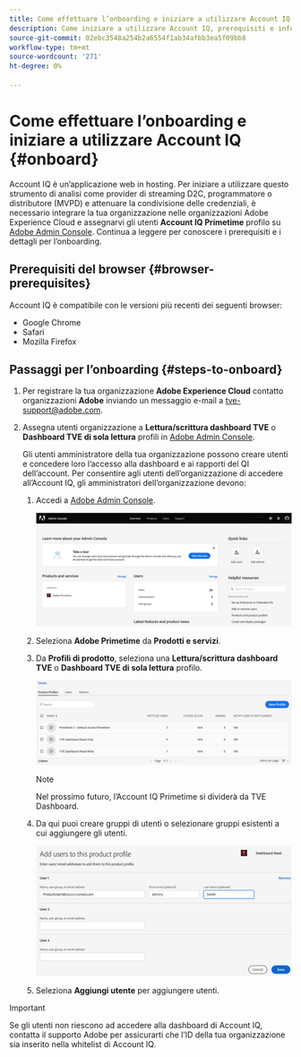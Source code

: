 ```yaml
---
title: Come effettuare l’onboarding e iniziare a utilizzare Account IQ
description: Come iniziare a utilizzare Account IQ, prerequisiti e informazioni introduttive.
source-git-commit: 02ebc3548a254b2a6554f1ab34afbb3ea5f09bb8
workflow-type: tm+mt
source-wordcount: '271'
ht-degree: 0%

---
```


# Come effettuare l’onboarding e iniziare a utilizzare Account IQ {#onboard}

Account IQ è un’applicazione web in hosting. Per iniziare a utilizzare questo strumento di analisi come provider di streaming D2C, programmatore o distributore (MVPD) e attenuare la condivisione delle credenziali, è necessario integrare la tua organizzazione nelle organizzazioni Adobe Experience Cloud e assegnarvi gli utenti **Account IQ Primetime** profilo su [Adobe Admin Console](https://adminconsole.adobe.com/). Continua a leggere per conoscere i prerequisiti e i dettagli per l’onboarding.

## Prerequisiti del browser {#browser-prerequisites}

Account IQ è compatibile con le versioni più recenti dei seguenti browser:

* Google Chrome
* Safari
* Mozilla Firefox

## Passaggi per l’onboarding {#steps-to-onboard}

1. Per registrare la tua organizzazione **Adobe Experience Cloud** contatto organizzazioni **Adobe** inviando un messaggio e-mail a tve-support@adobe.com.

1. Assegna utenti organizzazione a **Lettura/scrittura dashboard TVE** o **Dashboard TVE di sola lettura** profili in [Adobe Admin Console](https://adminconsole.adobe.com/).

   Gli utenti amministratore della tua organizzazione possono creare utenti e concedere loro l’accesso alla dashboard e ai rapporti del QI dell’account. Per consentire agli utenti dell’organizzazione di accedere all’Account IQ, gli amministratori dell’organizzazione devono:

   1. Accedi a [Adobe Admin Console](https://adminconsole.adobe.com/).


      ![](assets/admin-console.png)

   1. Seleziona **Adobe Primetime** da **Prodotti e servizi**.

   1. Da **Profili di prodotto**, seleziona una **Lettura/scrittura dashboard TVE** o **Dashboard TVE di sola lettura** profilo.

      ![](assets/product-profiles.png)

      >[!NOTE]
      >
      >Nel prossimo futuro, l’Account IQ Primetime si dividerà da TVE Dashboard.

   1. Da qui puoi creare gruppi di utenti o selezionare gruppi esistenti a cui aggiungere gli utenti.

      ![](assets/add-users-2profile.png)

   1. Seleziona **Aggiungi utente** per aggiungere utenti.

>[!IMPORTANT]
>
>Se gli utenti non riescono ad accedere alla dashboard di Account IQ, contatta il supporto Adobe per assicurarti che l’ID della tua organizzazione sia inserito nella whitelist di Account IQ.
